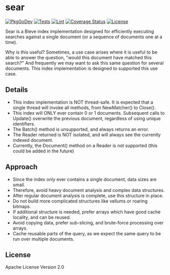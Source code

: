 # sear

[![PkgGoDev](https://pkg.go.dev/badge/github.com/blevesearch/sear)](https://pkg.go.dev/github.com/blevesearch/sear)
[![Tests](https://github.com/blevesearch/sear/workflows/Tests/badge.svg?branch=master&event=push)](https://github.com/blevesearch/sear/actions?query=workflow%3ATests+event%3Apush+branch%3Amaster)
[![Lint](https://github.com/blevesearch/sear/workflows/Lint/badge.svg?branch=master&event=push)](https://github.com/blevesearch/sear/actions?query=workflow%3ALint+event%3Apush+branch%3Amaster)
[![Coverage Status](https://coveralls.io/repos/github/blevesearch/sear/badge.svg)](https://coveralls.io/github/blevesearch/sear)
[![License](https://img.shields.io/badge/License-Apache%202.0-blue.svg)](https://opensource.org/licenses/Apache-2.0)

Sear is a Bleve index implementation designed for efficiently executing searches against a single document (or a sequence of documents one at a time).

Why is this useful?  Sometimes, a use case arises where it is useful to be able to answer the question, "would this document have matched this search?"
And frequently we may want to ask this same question for several documents.  This index implementation is designed to supported this use case.

## Details

- This index implementation is NOT thread-safe.  It is expected that a single thread will invoke all methods, from NewMatcher() to Close().
- This index will ONLY ever contain 0 or 1 documents.  Subsequent calls to Update() overwrite the previous document, regardless of using unique identifiers.
- The Batch() method is unsupported, and always returns an error.
- The Reader returned is NOT isolated, and will always see the currently indexed document.
- Currently, the Document() method on a Reader is not supported (this could be added in the future)

## Approach

- Since the index only ever contains a single document, data sizes are small.
- Therefore, avoid heavy document analysis and complex data structures.
- After regular document analysis is complete, use this structure in place.
- Do not build more complicated structures like vellums or roaring bitmaps.
- If additional structure is needed, prefer arrays which have good cache locality, and can be reused.
- Avoid copying data, prefer sub-slicing, and brute-force processing over arrays.
- Cache reusable parts of the query, as we expect the same query to be run over multiple documents.

## License

Apache License Version 2.0
